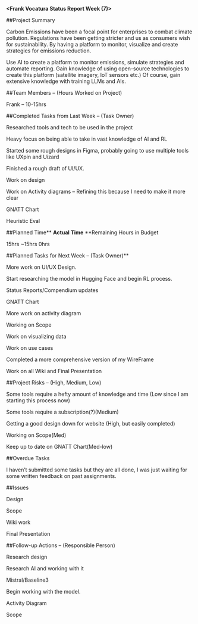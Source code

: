**&lt;Frank Vocatura Status Report Week (7)&gt;**

##Project Summary

Carbon Emissions have been a focal point for enterprises to combat climate pollution. Regulations have been getting stricter and us as consumers wish for sustainability. By having a platform to monitor, visualize and create strategies for emissions reduction.

Use AI to create a platform to monitor emissions, simulate strategies and automate reporting. Gain knowledge of using open-source technologies to create this platform (satellite imagery, IoT sensors etc.) Of course, gain extensive knowledge with training LLMs and AIs.

##Team Members – (Hours Worked on Project)

Frank – 10-15hrs

##Completed Tasks from Last Week – (Task Owner)

Researched tools and tech to be used in the project

Heavy focus on being able to take in vast knowledge of AI and RL

Started some rough designs in Figma, probably going to use multiple tools like UXpin and Uizard

Finished a rough draft of UI/UX.

Work on design

Work on Activity diagrams – Refining this because I need to make it more clear

GNATT Chart

Heuristic Eval

##Planned Time** **Actual Time** **Remaining Hours in Budget

15hrs ~15hrs 0hrs

##Planned Tasks for Next Week – (Task Owner)**

More work on UI/UX Design.

Start researching the model in Hugging Face and begin RL process.

Status Reports/Compendium updates

GNATT Chart

More work on activity diagram

Working on Scope

Work on visualizing data

Work on use cases

Completed a more comprehensive version of my WireFrame

Work on all Wiki and Final Presentation

##Project Risks – (High, Medium, Low)

Some tools require a hefty amount of knowledge and time (Low since I am starting this process now)

Some tools require a subscription(?)(Medium)

Getting a good design down for website (High, but easily completed)

Working on Scope(Med)

Keep up to date on GNATT Chart(Med-low)

##Overdue Tasks

I haven’t submitted some tasks but they are all done, I was just waiting for some written feedback on past assignments.

##Issues

Design

Scope

Wiki work

Final Presentation

##Follow-up Actions – (Responsible Person)

Research design

Research AI and working with it

Mistral/Baseline3

Begin working with the model.

Activity Diagram

Scope